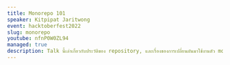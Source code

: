 ```yaml
---
title: Monorepo 101
speaker: Kitpipat Jaritwong
event: hacktoberfest2022
slug: monorepo
youtube: nfnP0W0ZL94
managed: true
description: Talk นี้เล่าเกี่ยวกับประวัติของ repository, และเรื่องของการเปลี่ยนผันมาใช้งานตัว monorepo ในการจัดการ microservice แทน
---
```

